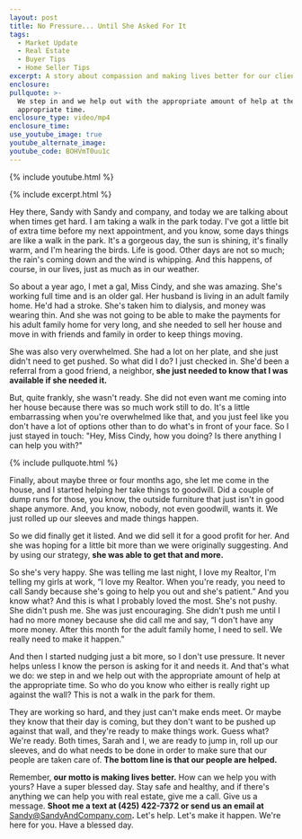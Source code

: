 ```yaml
---
layout: post
title: No Pressure... Until She Asked For It
tags:
  - Market Update
  - Real Estate
  - Buyer Tips
  - Home Seller Tips
excerpt: A story about compassion and making lives better for our clients.
enclosure:
pullquote: >-
  We step in and we help out with the appropriate amount of help at the
  appropriate time.
enclosure_type: video/mp4
enclosure_time:
use_youtube_image: true
youtube_alternate_image:
youtube_code: BOHVmT0uu1c
---
```

{% include youtube.html %}

{% include excerpt.html %}

Hey there, Sandy with Sandy and company, and today we are talking about when times get hard. I am taking a walk in the park today. I've got a little bit of extra time before my next appointment, and you know, some days things are like a walk in the park. It's a gorgeous day, the sun is shining, it's finally warm, and I'm hearing the birds. Life is good. Other days are not so much; the rain's coming down and the wind is whipping. And this happens, of course, in our lives, just as much as in our weather.

So about a year ago, I met a gal, Miss Cindy, and she was amazing. She's working full time and is an older gal. Her husband is living in an adult family home. He'd had a stroke. She's taken him to dialysis, and money was wearing thin. And she was not going to be able to make the payments for his adult family home for very long, and she needed to sell her house and move in with friends and family in order to keep things moving.

She was also very overwhelmed. She had a lot on her plate, and she just didn't need to get pushed. So what did I do? I just checked in. She'd been a referral from a good friend, a neighbor, **she just needed to know that I was available if she needed it.**

But, quite frankly, she wasn't ready. She did not even want me coming into her house because there was so much work still to do. It's a little embarrassing when you're overwhelmed like that, and you just feel like you don't have a lot of options other than to do what's in front of your face. So I just stayed in touch: "Hey, Miss Cindy, how you doing? Is there anything I can help you with?"<br>

{% include pullquote.html %}

Finally, about maybe three or four months ago, she let me come in the house, and I started helping her take things to goodwill. Did a couple of dump runs for those, you know, the outside furniture that just isn't in good shape anymore. And, you know, nobody, not even goodwill, wants it. We just rolled up our sleeves and made things happen.

So we did finally get it listed. And we did sell it for a good profit for her. And she was hoping for a little bit more than we were originally suggesting. And by using our strategy, **she was able to get that and more.**

So she's very happy. She was telling me last night, I love my Realtor, I'm telling my girls at work, “I love my Realtor. When you're ready, you need to call Sandy because she's going to help you out and she's patient.” And you know what? And this is what I probably loved the most. She's not pushy. She didn't push me. She was just encouraging. She didn't push me until I had no more money because she did call me and say, “I don't have any more money. After this month for the adult family home, I need to sell. We really need to make it happen.”

And then I started nudging just a bit more, so I don't use pressure. It never helps unless I know the person is asking for it and needs it. And that's what we do: we step in and we help out with the appropriate amount of help at the appropriate time. So who do you know who either is really right up against the wall? This is not a walk in the park for them.

They are working so hard, and they just can't make ends meet. Or maybe they know that their day is coming, but they don't want to be pushed up against that wall, and they're ready to make things work. Guess what? We're ready. Both times, Sarah and I, we are ready to jump in, roll up our sleeves, and do what needs to be done in order to make sure that our people are taken care of. **The bottom line is that our people are helped.**

Remember, **our motto is making lives better.** How can we help you with yours? Have a super blessed day. Stay safe and healthy, and if there's anything we can help you with real estate, give me a call. Give us a message. **Shoot me a text at (425) 422-7372 or send us an email at** [Sandy@SandyAndCompany.com](mailto:Sandy@SandyAndCompany.com)**.** Let's help. Let's make it happen. We're here for you. Have a blessed day.